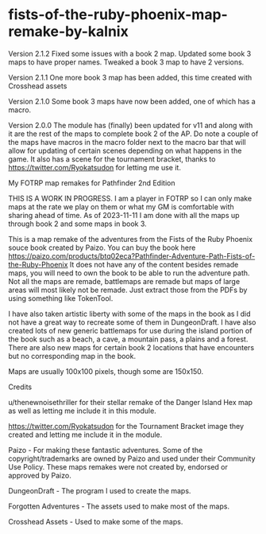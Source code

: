 # fists-of-the-ruby-phoenix-map-remake-by-kalnix
Version 2.1.2 Fixed some issues with a book 2 map. Updated some book 3 maps to have proper names. Tweaked a book 3 map to have 2 versions.

Version 2.1.1 One more book 3 map has been added, this time created with Crosshead assets

Version 2.1.0 Some book 3 maps have now been added, one of which has a macro.

Version 2.0.0 The module has (finally) been updated for v11 and along with it are the rest of the maps to complete book 2 of the AP. Do note a couple of the maps have macros in the macro folder next to the macro bar that will allow for updating of certain scenes depending on what happens in the game. It also has a scene for the tournament bracket, thanks to https://twitter.com/Ryokatsudon for letting me use it.

My FOTRP map remakes for Pathfinder 2nd Edition

THIS IS A WORK IN PROGRESS. I am a player in FOTRP so I can only make maps at the rate we play on them or what my GM is comfortable with sharing ahead of time.
As of 2023-11-11 I am done with all the maps up through book 2 and some maps in book 3.

This is a map remake of the adventures from the Fists of the Ruby Phoenix souce book created by Paizo. You can buy the book here https://paizo.com/products/btq02eca?Pathfinder-Adventure-Path-Fists-of-the-Ruby-Phoenix It does not have any of the content besides remade maps, you will need to own the book to be able to run the adventure path. Not all the maps are remade, battlemaps are remade but maps of large areas will most likely not be remade. Just extract those from the PDFs by using something like TokenTool.

I have also taken artistic liberty with some of the maps in the book as I did not have a great way to recreate some of them in DungeonDraft. I have also created lots of new generic battlemaps for use during the island portion of the book such as a beach, a cave, a mountain pass, a plains and a forest. There are also new maps for certain book 2 locations that have encounters but no corresponding map in the book.

Maps are usually 100x100 pixels, though some are 150x150.

Credits

u/thenewnoisethriller for their stellar remake of the Danger Island Hex map as well as letting me include it in this module.

https://twitter.com/Ryokatsudon for the Tournament Bracket image they created and letting me include it in the module.

Paizo - For making these fantastic adventures. Some of the copyright/trademarks are owned by Paizo and used under their Community Use Policy. These maps remakes were not created by, endorsed or approved by Paizo.

DungeonDraft - The program I used to create the maps.

Forgotten Adventures - The assets used to make most of the maps.

Crosshead Assets - Used to make some of the maps.
